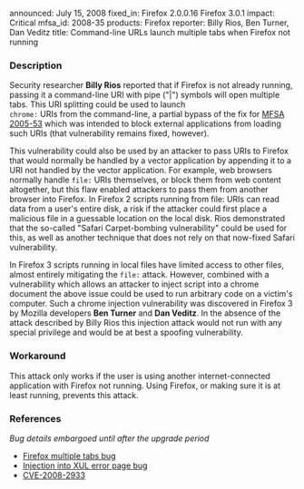 announced: July 15, 2008
fixed_in: Firefox 2.0.0.16
          Firefox 3.0.1
impact: Critical
mfsa_id: 2008-35
products: Firefox
reporter: Billy Rios, Ben Turner, Dan Veditz
title: Command-line URLs launch multiple tabs when Firefox not running

<h3>Description</h3>

<p>Security researcher <strong>Billy Rios</strong> reported that if Firefox
is not already running, passing it a command-line URI with pipe ("|") symbols
will open multiple tabs. This URI splitting could be used to launch <code>
chrome:</code> URIs from the command-line, a partial bypass of the fix for
<a href="../2005/mfsa2005-53.html">MFSA 2005-53</a> which was intended to
block external applications from loading such URIs (that vulnerability
remains fixed, however).</p>

<p>This vulnerability could also be used by an attacker to pass URIs to
Firefox that would normally be handled by a vector application by appending it
to a URI not handled by the vector application. For example, web browsers
normally handle <code>file:</code> URIs themselves, or block them from web
content altogether, but this flaw enabled attackers to pass them from another
browser into Firefox. In Firefox 2 scripts running from file: URIs can read
data from a user's entire disk, a risk if the attacker could first place a
malicious file in a guessable location on the local disk. Rios demonstrated that
the so-called "Safari Carpet-bombing vulnerability" could be used for this,
as well as another technique that does not rely on that now-fixed Safari
vulnerability.</p>

<p>In Firefox 3 scripts running in local files have limited access to
other files, almost entirely mitigating the <code>file:</code> attack.
However, combined with a vulnerability which allows an attacker to inject
script into a chrome document the above issue could be used to run
arbitrary code on a victim's computer. Such a chrome injection vulnerability
was discovered in Firefox 3 by Mozilla developers <strong>Ben Turner</strong>
and <strong>Dan Veditz</strong>. In the absence of the attack described
by Billy Rios this injection attack would not run with any special privilege
and would be at best a spoofing vulnerability.</p>

<h3>Workaround</h3>

<p>This attack only works if the user is using another internet-connected
application with Firefox not running. Using Firefox, or making sure
it is at least running, prevents this attack.
</p>

<h3>References</h3>

<p><i>Bug details embargoed until after the upgrade period</i></p>

<ul>
  <li><a href="https://bugzilla.mozilla.org/show_bug.cgi?id=441120">Firefox multiple tabs bug</a></li>
  <li><a href="https://bugzilla.mozilla.org/show_bug.cgi?id=441169">Injection into XUL error page bug</a></li>
  <li><a class="ex-ref" href="http://cve.mitre.org/cgi-bin/cvename.cgi?name=CVE-2008-2933">CVE-2008-2933</a></li>
</ul>



